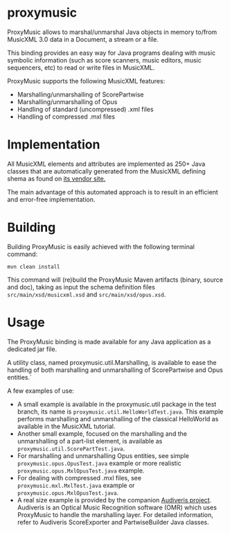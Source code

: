 # proxymusic

ProxyMusic allows to marshal/unmarshal Java objects in memory to/from MusicXML 3.0
data in a Document, a stream or a file.

This binding provides an easy way for Java programs dealing with music symbolic
information (such as score scanners, music editors, music sequencers, etc) to read
or write files in MusicXML.

ProxyMusic supports the following MusicXML features:

* Marshalling/unmarshalling of ScorePartwise
* Marshalling/unmarshalling of Opus
* Handling of standard (uncompressed) .xml files
* Handling of compressed .mxl files

# Implementation

All MusicXML elements and attributes are implemented as 250+ Java classes that are
automatically generated from the MusicXML defining shema as found on [its vendor site.](http://www.musicxml.com/for-developers/)

The main advantage of this automated approach is to result in an efficient and error-free implementation.

# Building

Building ProxyMusic is easily achieved with the following terminal command:

```mvn clean install```

This command will (re)build the ProxyMusic Maven artifacts (binary, source and doc),
taking as input the schema definition files ```src/main/xsd/musicxml.xsd``` and ```src/main/xsd/opus.xsd```.

# Usage

The ProxyMusic binding is made available for any Java application as a dedicated jar file.

A utility class, named proxymusic.util.Marshalling, is available to ease the handling
of both marshalling and unmarshalling of ScorePartwise and Opus entities.`

A few examples of use:

* A small example is available in the proxymusic.util package in the test branch, its name is ```proxymusic.util.HelloWorldTest.java```. This example performs marshalling and unmarshalling of the classical HelloWorld as available in the MusicXML tutorial.
* Another small example, focused on the marshalling and the unmarshalling of a part-list element, is available as ```proxymusic.util.ScorePartTest.java```.
* For marshalling and unmarshalling Opus entities, see simple ```proxymusic.opus.OpusTest.java``` example or more realistic ```proxymusic.opus.MxlOpusTest.java``` example.
* For dealing with compressed .mxl files, see ```proxymusic.mxl.MxlTest.java``` example or ```proxymusic.opus.MxlOpusTest.java```.
* A real size example is provided by the companion [Audiveris project](https://github.com/Audiveris/audiveris-v5). Audiveris is an Optical Music Recognition software (OMR) which uses ProxyMusic to handle the marshalling layer. For detailed information, refer to Audiveris ScoreExporter and PartwiseBuilder Java classes.
